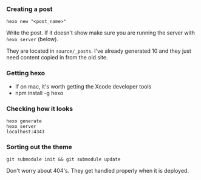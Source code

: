 ### Creating a post
```hexo new "<post_name>"```

Write the post. If it doesn't show make sure you are running the server with ```hexo server``` (below).

They are located in ```source/_posts```. I've already generated 10
and they just need content copied in from the old site.

### Getting hexo
- If on mac, it's worth getting the Xcode developer tools
- npm install -g hexo

### Checking how it looks
```
hexo generate
hexo server
localhost:4343
```

### Sorting out the theme
```
git submodule init && git submodule update
```


Don't worry about 404's. They get handled properly when it is deployed.